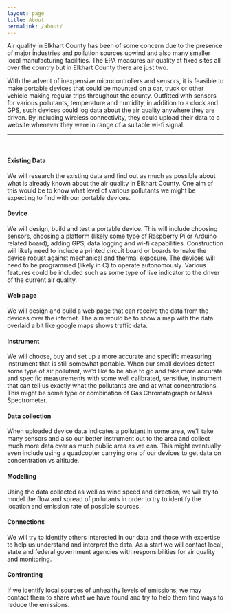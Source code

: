 ```yaml
---
layout: page
title: About
permalink: /about/
---
```



Air quality in Elkhart County has been of some concern due to the presence of major industries and pollution sources upwind and also many smaller local manufacturing facilities. The EPA measures air quality at fixed sites all over the country but in Elkhart County there are just two. 

With the advent of inexpensive microcontrollers and sensors, it is feasible to make portable devices that could be mounted on a car, truck or other vehicle making regular trips throughout the county. Outfitted with sensors for various pollutants, temperature and humidity, in addition to a clock and GPS, such devices could log data about the air quality anywhere they are driven. By including wireless connectivity, they could upload their data to a website whenever they were in range of a suitable wi-fi signal.

---
&nbsp;

#### Existing Data

We will research the existing data and find out as much as possible about what is already known about the air quality in Elkhart County.  One aim of this would be to know what level of various pollutants we might be expecting to find with our portable devices.

#### Device

We will design, build and test a portable device.  This will include choosing sensors, choosing a platform (likely some type of Raspberry Pi or Arduino related board), adding GPS, data logging and wi-fi capabilities.  Construction will likely need to include a printed circuit board or boards to make the device robust against mechanical and thermal exposure.  The devices will need to be programmed (likely in C) to operate autonomously.  Various features could be included such as some type of live indicator to the driver of the current air quality.

#### Web page

We will design and build a web page that can receive the data from the devices over the internet.  The aim would be to show a map with the data overlaid a bit like google maps shows traffic data.

#### Instrument

We will choose, buy and set up a more accurate and specific measuring instrument that is still somewhat portable.  When our small devices detect some type of air pollutant, we’d like to be able to go and take more accurate and specific measurements with some well calibrated, sensitive, instrument that can tell us exactly what the pollutants are and at what concentrations.  This might be some type or combination of Gas Chromatograph or Mass Spectrometer.

#### Data collection

When uploaded device data indicates a pollutant in some area, we’ll take many sensors and also our better instrument out to the area and collect much more data over as much public area as we can.  This might eventually even include using a quadcopter carrying one of our devices to get data on concentration vs altitude.

#### Modelling

Using the data collected as well as wind speed and direction, we will try to model the flow and spread of pollutants in order to try to identify the location and emission rate of possible sources.

#### Connections

We will try to identify others interested in our data and those with expertise to help us understand and interpret the data.  As a start we will contact local, state and federal government agencies with responsibilities for air quality and monitoring.

#### Confronting

If we identify local sources of unhealthy levels of emissions, we may contact them to share what we have found and try to help them find ways to reduce the emissions.
